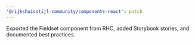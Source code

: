 ```yaml
---
'@rijkshuisstijl-community/components-react': patch
---
```


Exported the Fieldset component from RHC, added Storybook stories, and documented best practices.
